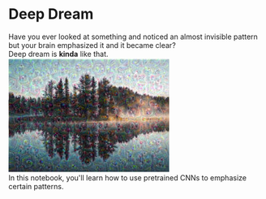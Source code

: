 # Deep Dream

Have you ever looked at something and noticed an almost invisible pattern but your brain emphasized it and it became clear?  
Deep dream is **kinda** like that.  
![Deep Dream](images/doc.jpg)  
In this notebook, you'll learn how to use pretrained CNNs to emphasize certain patterns.

